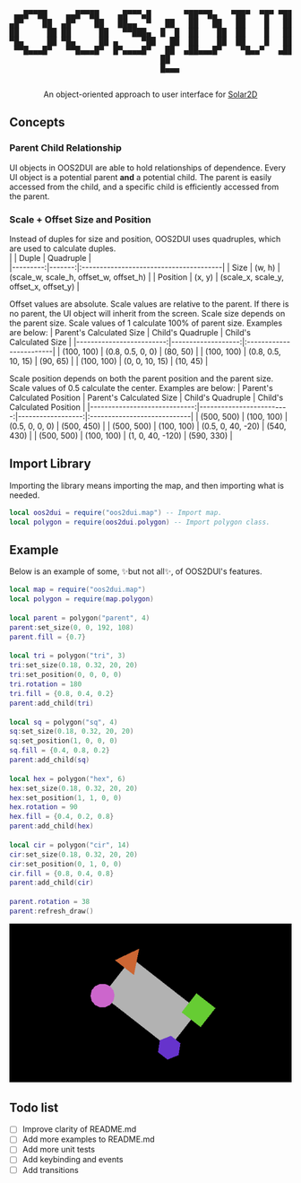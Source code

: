 <div align="center">
<pre>
 ▄▄█▀▀██    ▄▄█▀▀██    ▄█▀▀▀▄█       ▀██▀▀█▄   ▀██▀  ▀█▀ ▀██▀ 
▄█▀    ██  ▄█▀    ██   ██▄▄  ▀   ██   ██   ██   ██    █   ██  
██      ██ ██      ██   ▀▀███▄  █  █  ██    ██  ██    █   ██  
▀█▄     ██ ▀█▄     ██ ▄     ▀██   ██  ██    ██  ██    █   ██  
 ▀▀█▄▄▄█▀   ▀▀█▄▄▄█▀  █▀▄▄▄▄█▀   ██  ▄██▄▄▄█▀    ▀█▄▄▀   ▄██▄ 
                                ██                            
                                █▄▄▄                          

                                
</pre>
An object-oriented approach to user interface for <a href="https://solar2d.com/">Solar2D</a>
</div>

## Concepts
### Parent Child Relationship
UI objects in OOS2DUI are able to hold relationships of dependence.  Every UI object is a potential parent **and** a potential child.  The parent is easily accessed from the child, and a specific child is efficiently accessed from the parent.
### Scale + Offset Size and Position
Instead of duples for size and position, OOS2DUI uses quadruples, which are used to calculate duples.  
|          | Duple  | Quadruple                              |   
|---------:|-------:|:---------------------------------------|
| Size     | (w, h) | (scale_w, scale_h, offset_w, offset_h) |
| Position | (x, y) | (scale_x, scale_y, offset_x, offset_y) |

Offset values are absolute.  Scale values are relative to the parent.  If there is no parent, the UI object will inherit from the screen.  Scale size depends on the parent size.  Scale values of 1 calculate 100% of parent size.  Examples are below:
| Parent's Calculated Size | Child's Quadruple  | Child's Calculated Size |
|-------------------------:|-------------------:|:------------------------|
| (100, 100)               | (0.8, 0.5, 0, 0)   | (80, 50)                |
| (100, 100)               | (0.8, 0.5, 10, 15) | (90, 65)                |
| (100, 100)               | (0, 0, 10, 15)     | (10, 45)                |

Scale position depends on both the parent position and the parent size.  Scale values of 0.5 calculate the center.  Examples are below:
| Parent's Calculated Position | Parent's Calculated Size | Child's Quadruple | Child's Calculated Position |
|-----------------------------:|-------------------------:|------------------:|:----------------------------|
| (500, 500)                   | (100, 100)               | (0.5, 0, 0, 0)    | (500, 450)                  |
| (500, 500)                   | (100, 100)               | (0.5, 0, 40, -20) | (540, 430)                  |
| (500, 500)                   | (100, 100)               | (1, 0, 40, -120)  | (590, 330)                  |
## Import Library
Importing the library means importing the map, and then importing what is needed.
```Lua
local oos2dui = require("oos2dui.map") -- Import map.
local polygon = require(oos2dui.polygon) -- Import polygon class.
```

## Example
Below is an example of some, ✨but not all✨, of OOS2DUI's features.
```Lua
local map = require("oos2dui.map")
local polygon = require(map.polygon)

local parent = polygon("parent", 4)
parent:set_size(0, 0, 192, 108)
parent.fill = {0.7}

local tri = polygon("tri", 3)
tri:set_size(0.18, 0.32, 20, 20)
tri:set_position(0, 0, 0, 0)
tri.rotation = 180
tri.fill = {0.8, 0.4, 0.2}
parent:add_child(tri)

local sq = polygon("sq", 4)
sq:set_size(0.18, 0.32, 20, 20)
sq:set_position(1, 0, 0, 0)
sq.fill = {0.4, 0.8, 0.2}
parent:add_child(sq)

local hex = polygon("hex", 6)
hex:set_size(0.18, 0.32, 20, 20)
hex:set_position(1, 1, 0, 0)
hex.rotation = 90
hex.fill = {0.4, 0.2, 0.8}
parent:add_child(hex)

local cir = polygon("cir", 14)
cir:set_size(0.18, 0.32, 20, 20)
cir:set_position(0, 1, 0, 0)
cir.fill = {0.8, 0.4, 0.8}
parent:add_child(cir)

parent.rotation = 38
parent:refresh_draw()
```
![ex1 not found](img/ex1.png "Example")
## Todo list
- [ ] Improve clarity of README.md
- [ ] Add more examples to README.md
- [ ] Add more unit tests
- [ ] Add keybinding and events
- [ ] Add transitions